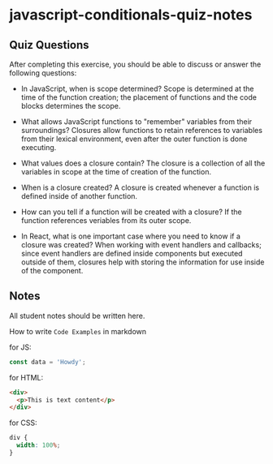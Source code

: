 # javascript-conditionals-quiz-notes

## Quiz Questions

After completing this exercise, you should be able to discuss or answer the following questions:

- In JavaScript, when is scope determined?
  Scope is determined at the time of the function creation; the placement of functions and the code blocks determines the scope.

- What allows JavaScript functions to "remember" variables from their surroundings?
  Closures allow functions to retain references to variables from their lexical environment, even after the outer function is done executing.

- What values does a closure contain?
  The closure is a collection of all the variables in scope at the time of creation of the function.

- When is a closure created?
  A closure is created whenever a function is defined inside of another function.

- How can you tell if a function will be created with a closure?
  If the function references veriables from its outer scope.

- In React, what is one important case where you need to know if a closure was created?
  When working with event handlers and callbacks; since event handlers are defined inside components but executed outside of them, closures help with storing the information for use inside of the component.

## Notes

All student notes should be written here.

How to write `Code Examples` in markdown

for JS:

```javascript
const data = 'Howdy';
```

for HTML:

```html
<div>
  <p>This is text content</p>
</div>
```

for CSS:

```css
div {
  width: 100%;
}
```

